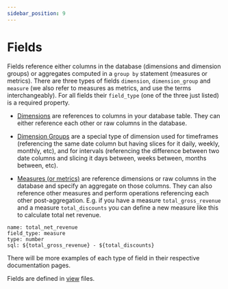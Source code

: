 ```yaml
---
sidebar_position: 9
---
```


# Fields

Fields reference either columns in the database (dimensions and dimension groups) or aggregates computed in a `group by` statement (measures or metrics). There are three types of fields `dimension`, `dimension_group` and `measure` (we also refer to measures as metrics, and use the terms interchangeably). For all fields their `field_type` (one of the three just listed) is a required property.

- [Dimensions](91_dimension.md) are references to columns in your database table. They can either reference each other or raw columns in the database.

- [Dimension Groups](92_dimension_group.md) are a special type of dimension used for timeframes (referencing the same date column but having slices for it daily, weekly, monthly, etc), and for intervals (referencing the difference between two date columns and slicing it days between, weeks between, months between, etc).

- [Measures (or metrics)](93_measure.md) are reference dimensions or raw columns in the database and specify an aggregate on those columns. They can also reference other measures and perform operations referencing each other post-aggregation. E.g. if you have a measure `total_gross_revenue` and a measure `total_discounts` you can define a new measure like this to calculate total net revenue.
```
name: total_net_revenue
field_type: measure
type: number
sql: ${total_gross_revenue} - ${total_discounts}
```

There will be more examples of each type of field in their respective documentation pages.

Fields are defined in [view](6_view.md) files.

